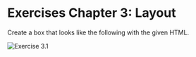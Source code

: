 # Exercises Chapter 3: Layout

Create a box that looks like the following with the given HTML.

![Exercise 3.1](../exercise3-1.jpg)


